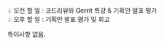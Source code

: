 <aside>
💡 오전 할 일 : 코드리뷰와 Gerrit 특강 & 기획안 발표 평가
</aside>

<aside>
💡 오후 할 일 : 기획안 발표 평가 및 회고

</aside>

특이사항 없음. 